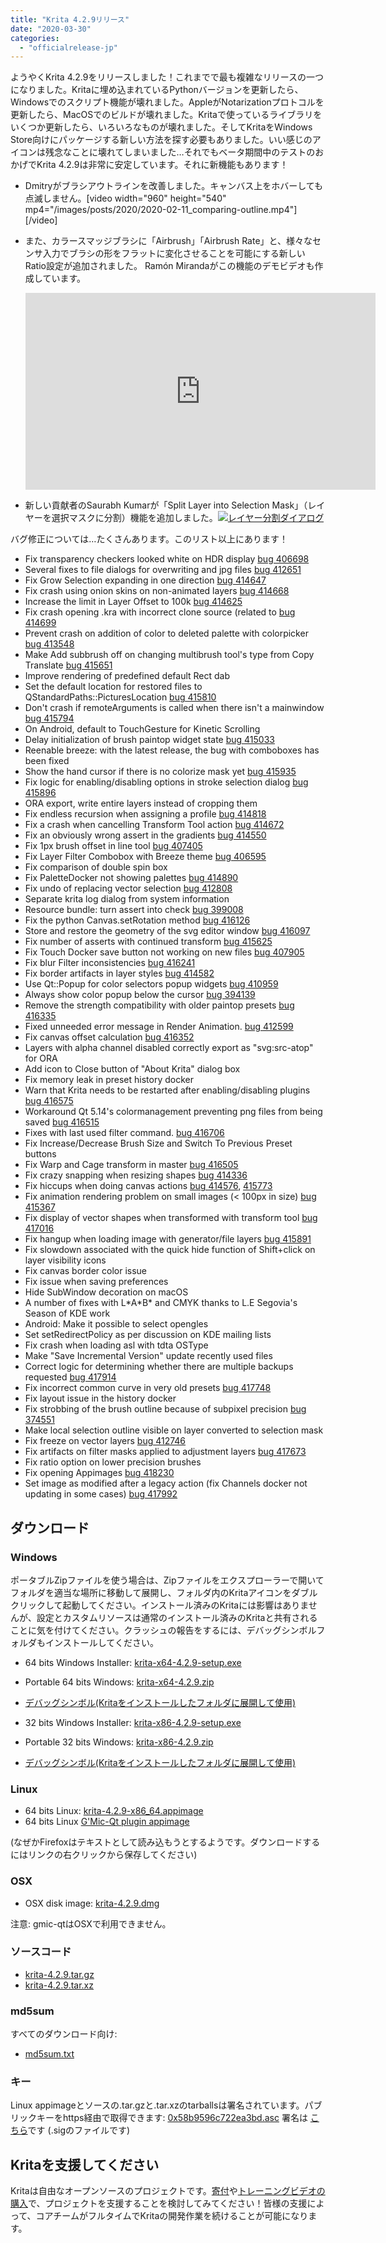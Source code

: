 ```yaml
---
title: "Krita 4.2.9リリース"
date: "2020-03-30"
categories: 
  - "officialrelease-jp"
---
```


ようやくKrita 4.2.9をリリースしました！これまでで最も複雑なリリースの一つになりました。Kritaに埋め込まれているPythonバージョンを更新したら、Windowsでのスクリプト機能が壊れました。AppleがNotarizationプロトコルを更新したら、MacOSでのビルドが壊れました。Kritaで使っているライブラリをいくつか更新したら、いろいろなものが壊れました。そしてKritaをWindows Store向けにパッケージする新しい方法を探す必要もありました。いい感じのアイコンは残念なことに壊れてしまいました…それでもベータ期間中のテストのおかげでKrita 4.2.9は非常に安定しています。それに新機能もあります！

- Dmitryがブラシアウトラインを改善しました。キャンバス上をホバーしても点滅しません。\[video width="960" height="540" mp4="/images/posts/2020/2020-02-11_comparing-outline.mp4"\]\[/video\]
- また、カラースマッジブラシに「Airbrush」「Airbrush Rate」と、様々なセンサ入力でブラシの形をフラットに変化させることを可能にする新しいRatio設定が追加されました。 Ramón Mirandaがこの機能のデモビデオも作成しています。 
    
    <iframe src="https://www.youtube.com/embed/fyc8-qgxAww" width="560" height="315" frameborder="0" allowfullscreen="allowfullscreen"></iframe>
    
- 新しい貢献者のSaurabh Kumarが「Split Layer into Selection Mask」（レイヤーを選択マスクに分割）機能を追加しました。[![レイヤー分割ダイアログ](images/Screenshot_20200225_140252.png)](/images/posts/2020/Screenshot_20200225_140252.png)

バグ修正については…たくさんあります。このリスト以上にあります！

- Fix transparency checkers looked white on HDR display [bug 406698](https://bugs.kde.org/show_bug.cgi?id=406698)
- Several fixes to file dialogs for overwriting and jpg files [bug 412651](https://bugs.kde.org/show_bug.cgi?id=412651)
- Fix Grow Selection expanding in one direction [bug 414647](https://bugs.kde.org/show_bug.cgi?id=414647)
- Fix crash using onion skins on non-animated layers [bug 414668](https://bugs.kde.org/show_bug.cgi?id=414668)
- Increase the limit in Layer Offset to 100k [bug 414625](https://bugs.kde.org/show_bug.cgi?id=414625)
- Fix crash opening .kra with incorrect clone source (related to [bug 414699](https://bugs.kde.org/show_bug.cgi?id=414699)
- Prevent crash on addition of color to deleted palette with colorpicker [bug 413548](https://bugs.kde.org/show_bug.cgi?id=413548)
- Make Add subbrush off on changing multibrush tool's type from Copy Translate [bug 415651](https://bugs.kde.org/show_bug.cgi?id=415651)
- Improve rendering of predefined default Rect dab
- Set the default location for restored files to QStandardPaths::PicturesLocation [bug 415810](https://bugs.kde.org/show_bug.cgi?id=415810)
- Don't crash if remoteArguments is called when there isn't a mainwindow [bug 415794](https://bugs.kde.org/show_bug.cgi?id=415794)
- On Android, default to TouchGesture for Kinetic Scrolling
- Delay initialization of brush paintop widget state [bug 415033](https://bugs.kde.org/show_bug.cgi?id=415033)
- Reenable breeze: with the latest release, the bug with comboboxes has been fixed
- Show the hand cursor if there is no colorize mask yet [bug 415935](https://bugs.kde.org/show_bug.cgi?id=415935)
- Fix logic for enabling/disabling options in stroke selection dialog [bug 415896](https://bugs.kde.org/show_bug.cgi?id=415896)
- ORA export, write entire layers instead of cropping them
- Fix endless recursion when assigning a profile [bug 414818](https://bugs.kde.org/show_bug.cgi?id=414818)
- Fix a crash when cancelling Transform Tool action [bug 414672](https://bugs.kde.org/show_bug.cgi?id=414672)
- Fix an obviously wrong assert in the gradients [bug 414550](https://bugs.kde.org/show_bug.cgi?id=414550)
- Fix 1px brush offset in line tool [bug 407405](https://bugs.kde.org/show_bug.cgi?id=407405)
- Fix Layer Filter Combobox with Breeze theme [bug 406595](https://bugs.kde.org/show_bug.cgi?id=406595)
- Fix comparison of double spin box
- Fix PaletteDocker not showing palettes [bug 414890](https://bugs.kde.org/show_bug.cgi?id=414890)
- Fix undo of replacing vector selection [bug 412808](https://bugs.kde.org/show_bug.cgi?id=412808)
- Separate krita log dialog from system information
- Resource bundle: turn assert into check [bug 399008](https://bugs.kde.org/show_bug.cgi?id=399008)
- Fix the python Canvas.setRotation method [bug 416126](https://bugs.kde.org/show_bug.cgi?id=416126)
- Store and restore the geometry of the svg editor window [bug 416097](https://bugs.kde.org/show_bug.cgi?id=416097)
- Fix number of asserts with continued transform [bug 415625](https://bugs.kde.org/show_bug.cgi?id=415625)
- Fix Touch Docker save button not working on new files [bug 407905](https://bugs.kde.org/show_bug.cgi?id=407905)
- Fix blur Filter inconsistencies [bug 416241](https://bugs.kde.org/show_bug.cgi?id=416241)
- Fix border artifacts in layer styles [bug 414582](https://bugs.kde.org/show_bug.cgi?id=414582)
- Use Qt::Popup for color selectors popup widgets [bug 410959](https://bugs.kde.org/show_bug.cgi?id=410959)
- Always show color popup below the cursor [bug 394139](https://bugs.kde.org/show_bug.cgi?id=394139)
- Remove the strength compatibility with older paintop presets [bug 416335](https://bugs.kde.org/show_bug.cgi?id=416335)
- Fixed unneeded error message in Render Animation. [bug 412599](https://bugs.kde.org/show_bug.cgi?id=412599)
- Fix canvas offset calculation [bug 416352](https://bugs.kde.org/show_bug.cgi?id=416352)
- Layers with alpha channel disabled correctly export as "svg:src-atop" for ORA
- Add icon to Close button of "About Krita" dialog box
- Fix memory leak in preset history docker
- Warn that Krita needs to be restarted after enabling/disabling plugins [bug 416575](https://bugs.kde.org/show_bug.cgi?id=416575)
- Workaround Qt 5.14's colormanagement preventing png files from being saved [bug 416515](https://bugs.kde.org/show_bug.cgi?id=416515)
- Fixes with last used filter command. [bug 416706](https://bugs.kde.org/show_bug.cgi?id=416706)
- Fix Increase/Decrease Brush Size and Switch To Previous Preset buttons
- Fix Warp and Cage transform in master [bug 416505](https://bugs.kde.org/show_bug.cgi?id=416505)
- Fix crazy snapping when resizing shapes [bug 414336](https://bugs.kde.org/show_bug.cgi?id=414336)
- Fix hiccups when doing canvas actions [bug 414576](https://bugs.kde.org/show_bug.cgi?id=414576), [415773](https://bugs.kde.org/show_bug.cgi?id=415773)
- Fix animation rendering problem on small images (< 100px in size) [bug 415367](https://bugs.kde.org/show_bug.cgi?id=415367)
- Fix display of vector shapes when transformed with transform tool [bug 417016](https://bugs.kde.org/show_bug.cgi?id=417016)
- Fix hangup when loading image with generator/file layers [bug 415891](https://bugs.kde.org/show_bug.cgi?id=415891)
- Fix slowdown associated with the quick hide function of Shift+click on layer visibility icons
- Fix canvas border color issue
- Fix issue when saving preferences
- Hide SubWindow decoration on macOS
- A number of fixes with L\*A\*B\* and CMYK thanks to L.E Segovia's Season of KDE work
- Android: Make it possible to select opengles
- Set setRedirectPolicy as per discussion on KDE mailing lists
- Fix crash when loading asl with tdta OSType
- Make "Save Incremental Version" update recently used files
- Correct logic for determining whether there are multiple backups requested [bug 417914](https://bugs.kde.org/show_bug.cgi?id=417914)
- Fix incorrect common curve in very old presets [bug 417748](https://bugs.kde.org/show_bug.cgi?id=417748)
- Fix layout issue in the history docker
- Fix strobbing of the brush outline because of subpixel precision [bug 374551](https://bugs.kde.org/show_bug.cgi?id=374551)
- Make local selection outline visible on layer converted to selection mask
- Fix freeze on vector layers [bug 412746](https://bugs.kde.org/show_bug.cgi?id=412746)
- Fix artifacts on filter masks applied to adjustment layers [bug 417673](https://bugs.kde.org/show_bug.cgi?id=417673)
- Fix ratio option on lower precision brushes
- Fix opening Appimages [bug 418230](https://bugs.kde.org/show_bug.cgi?id=418230)
- Set image as modified after a legacy action (fix Channels docker not updating in some cases) [bug 417992](https://bugs.kde.org/show_bug.cgi?id=417992)

## ダウンロード

### Windows

ポータブルZipファイルを使う場合は、Zipファイルをエクスプローラーで開いてフォルダを適当な場所に移動して展開し、フォルダ内のKritaアイコンをダブルクリックして起動してください。インストール済みのKritaには影響はありませんが、設定とカスタムリソースは通常のインストール済みのKritaと共有されることに気を付けてください。クラッシュの報告をするには、デバッグシンボルフォルダもインストールしてください。

- 64 bits Windows Installer: [krita-x64-4.2.9-setup.exe](https://download.kde.org/stable/krita/4.2.9/krita-x64-4.2.9-setup.exe)
- Portable 64 bits Windows: [krita-x64-4.2.9.zip](https://download.kde.org/stable/krita/4.2.9/krita-x64-4.2.9.zip)
- [デバッグシンボル(Kritaをインストールしたフォルダに展開して使用)](https://download.kde.org/stable/krita/4.2.9/krita-x64-4.2.9-dbg.zip)

- 32 bits Windows Installer: [krita-x86-4.2.9-setup.exe](https://download.kde.org/stable/krita/4.2.9/krita-x86-4.2.9-setup.exe)
- Portable 32 bits Windows: [krita-x86-4.2.9.zip](https://download.kde.org/stable/krita/4.2.9/krita-x86-4.2.9.zip)
- [デバッグシンボル(Kritaをインストールしたフォルダに展開して使用)](https://download.kde.org/stable/krita/4.2.9/krita-x86-4.2.9-dbg.zip)

### Linux

- 64 bits Linux: [krita-4.2.9-x86_64.appimage](https://download.kde.org/stable/krita/4.2.9/krita-4.2.9-x86_64.appimage)
- 64 bits Linux [G'Mic-Qt plugin appimage](https://download.kde.org/stable/krita/4.2.9/gmic_krita_qt-x86_64.appimage)

(なぜかFirefoxはテキストとして読み込もうとするようです。ダウンロードするにはリンクの右クリックから保存してください)

### OSX

- OSX disk image: [krita-4.2.9.dmg](https://download.kde.org/stable/krita/4.2.9/krita-4.2.9.dmg)

注意: gmic-qtはOSXで利用できません。

### ソースコード

- [krita-4.2.9.tar.gz](https://download.kde.org/stable/krita/4.2.9/krita-4.2.9.tar.gz)
- [krita-4.2.9.tar.xz](https://download.kde.org/stable/krita/4.2.9/krita-4.2.9.tar.xz)

### md5sum

すべてのダウンロード向け:

- [md5sum.txt](https://download.kde.org/stable/krita/4.2.9/md5sum.txt)

### キー

Linux appimageとソースの.tar.gzと.tar.xzのtarballsは署名されています。パブリックキーをhttps経由で取得できます: [0x58b9596c722ea3bd.asc](https://share.kde.org/index.php/s/fJ99V5mZvuyD0z8) 署名は [こちら](https://download.kde.org/stable/krita/4.2.9/)です (.sigのファイルです)

## Kritaを支援してください

Kritaは自由なオープンソースのプロジェクトです。[寄付](https://krita.org/jp/support-us-jp/donations-jp/)や[トレーニングビデオの購入](https://krita.org/jp/support-us-jp/shop-jp/)で、プロジェクトを支援することを検討してみてください！皆様の支援によって、コアチームがフルタイムでKritaの開発作業を続けることが可能になります。
